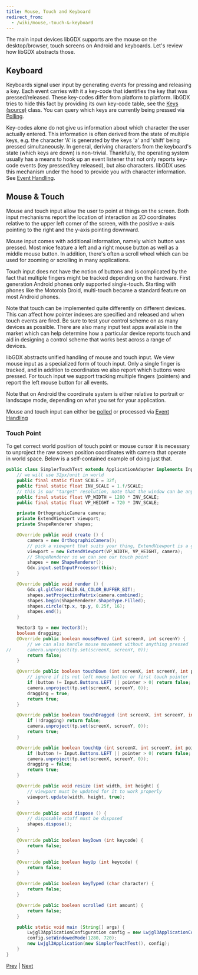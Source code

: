 ```yaml
---
title: Mouse, Touch and Keyboard
redirect_from:
  - /wiki/mouse,-touch-&-keyboard
---
```

The main input devices libGDX supports are the mouse on the desktop/browser, touch screens on Android and keyboards. Let's review how libGDX abstracts those.

## Keyboard
Keyboards signal user input by generating events for pressing and releasing a key. Each event carries with it a key-code that identifies the key that was pressed/released. These key-codes differ from platform to platform. libGDX tries to hide this fact by providing its own key-code table, see the [Keys](https://javadoc.io/doc/com.badlogicgames.gdx/gdx/latest/com/badlogic/gdx/Input.Keys.html) [(source)](https://github.com/libgdx/libgdx/blob/master/gdx/src/com/badlogic/gdx/Input.java#L63) class. You can query which keys are currently being pressed via [Polling](/wiki/input/polling).

Key-codes alone do not give us information about which character the user actually entered. This information is often derived from the state of multiple keys, e.g. the character 'A' is generated by the keys 'a' and 'shift' being pressed simultaneously. In general, deriving characters from the keyboard's state (which keys are down) is non-trivial. Thankfully, the operating system usually has a means to hook up an event listener that not only reports key-code events (key pressed/key released), but also characters. libGDX uses this mechanism under the hood to provide you with character information. See [Event Handling](/wiki/input/event-handling).

## Mouse & Touch
Mouse and touch input allow the user to point at things on the screen. Both input mechanisms report the location of interaction as 2D coordinates relative to the upper left corner of the screen, with the positive x-axis pointing to the right and the y-axis pointing downward.

Mouse input comes with additional information, namely which button was pressed. Most mice feature a left and a right mouse button as well as a middle mouse button. In addition, there's often a scroll wheel which can be used for zooming or scrolling in many applications.

Touch input does not have the notion of buttons and is complicated by the fact that multiple fingers might be tracked depending on the hardware. First generation Android phones only supported single-touch. Starting with phones like the Motorola Droid, multi-touch became a standard feature on most Android phones.

Note that touch can be implemented quite differently on different devices. This can affect how pointer indexes are specified and released and when touch events are fired. Be sure to test your control scheme on as many devices as possible. There are also many input test apps available in the market which can help determine how a particular device reports touch and aid in designing a control scheme that works best across a range of devices.

libGDX abstracts unified handling of mouse and touch input. We view mouse input as a specialized form of touch input. Only a single finger is tracked, and in addition to coordinates we also report which buttons were pressed. For touch input we support tracking multiple fingers (pointers) and report the left mouse button for all events.

Note that on Android the coordinate system is either relative to portrait or landscape mode, depending on what you set for your application.

Mouse and touch input can either be [polled](/wiki/input/polling) or processed via [Event Handling](/wiki/input/event-handling)

### Touch Point 

To get correct world position of touch point or mouse cursor it is necessary to unproject the raw screen position coordinates with camera that operate in world space. Below is a self-contained example of doing just that.

```java
public class SimplerTouchTest extends ApplicationAdapter implements InputProcessor {
	// we will use 32px/unit in world
	public final static float SCALE = 32f;
	public final static float INV_SCALE = 1.f/SCALE;
	// this is our "target" resolution, note that the window can be any size, it is not bound to this one
	public final static float VP_WIDTH = 1280 * INV_SCALE;
	public final static float VP_HEIGHT = 720 * INV_SCALE;

	private OrthographicCamera camera;
	private ExtendViewport viewport;		
	private ShapeRenderer shapes;

	@Override public void create () {
		camera = new OrthographicCamera();
		// pick a viewport that suits your thing, ExtendViewport is a good start
		viewport = new ExtendViewport(VP_WIDTH, VP_HEIGHT, camera);
		// ShapeRenderer so we can see our touch point
		shapes = new ShapeRenderer();
		Gdx.input.setInputProcessor(this);
	}

	@Override public void render () {
		Gdx.gl.glClear(GL20.GL_COLOR_BUFFER_BIT);
		shapes.setProjectionMatrix(camera.combined);
		shapes.begin(ShapeRenderer.ShapeType.Filled);
		shapes.circle(tp.x, tp.y, 0.25f, 16);
		shapes.end();
	}

	Vector3 tp = new Vector3();
	boolean dragging;
	@Override public boolean mouseMoved (int screenX, int screenY) {
		// we can also handle mouse movement without anything pressed
//		camera.unproject(tp.set(screenX, screenY, 0));
		return false;
	}

	@Override public boolean touchDown (int screenX, int screenY, int pointer, int button) {
		// ignore if its not left mouse button or first touch pointer
		if (button != Input.Buttons.LEFT || pointer > 0) return false;
		camera.unproject(tp.set(screenX, screenY, 0));
		dragging = true;
		return true;
	}

	@Override public boolean touchDragged (int screenX, int screenY, int pointer) {
		if (!dragging) return false;
		camera.unproject(tp.set(screenX, screenY, 0));
		return true;
	}

	@Override public boolean touchUp (int screenX, int screenY, int pointer, int button) {
		if (button != Input.Buttons.LEFT || pointer > 0) return false;
		camera.unproject(tp.set(screenX, screenY, 0));
		dragging = false;
		return true;
	}

	@Override public void resize (int width, int height) {
		// viewport must be updated for it to work properly
		viewport.update(width, height, true);
	}

	@Override public void dispose () {
		// disposable stuff must be disposed
		shapes.dispose();
	}

	@Override public boolean keyDown (int keycode) {
		return false;
	}

	@Override public boolean keyUp (int keycode) {
		return false;
	}

	@Override public boolean keyTyped (char character) {
		return false;
	}

	@Override public boolean scrolled (int amount) {
		return false;
	}

	public static void main (String[] args) {
		Lwjgl3ApplicationConfiguration config = new Lwjgl3ApplicationConfiguration();
		config.setWindowedMode(1280, 720);
		new Lwjgl3Application(new SimplerTouchTest(), config);
	}
}
```

[Prev](/wiki/input/configuration-and-querying) | [Next](/wiki/input/polling)
